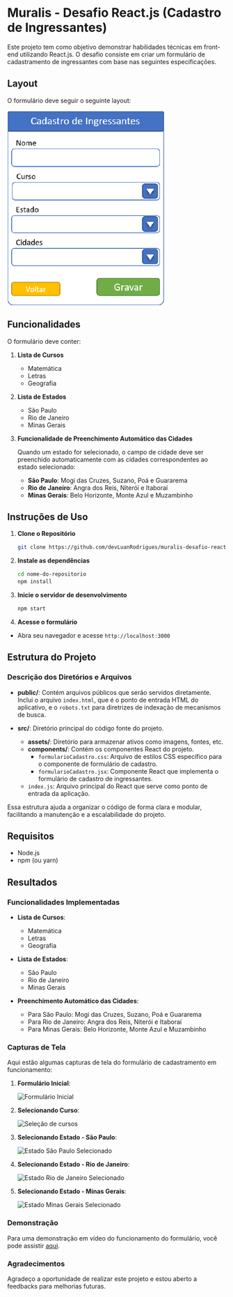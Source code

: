 # Muralis - Desafio React.js (Cadastro de Ingressantes)

Este projeto tem como objetivo demonstrar habilidades técnicas em front-end utilizando React.js. O desafio consiste em criar um formulário de cadastramento de ingressantes com base nas seguintes especificações.

## Layout

O formulário deve seguir o seguinte layout:

![Layout do formulário a ser desenvolvido](src/assets/layout.png)


## Funcionalidades

O formulário deve conter:

1. **Lista de Cursos**
   - Matemática
   - Letras
   - Geografia

2. **Lista de Estados**
   - São Paulo
   - Rio de Janeiro
   - Minas Gerais

3. **Funcionalidade de Preenchimento Automático das Cidades**

   Quando um estado for selecionado, o campo de cidade deve ser preenchido automaticamente com as cidades correspondentes ao estado selecionado:

   - **São Paulo**: Mogi das Cruzes, Suzano, Poá e Guararema
   - **Rio de Janeiro**: Angra dos Reis, Niterói e Itaboraí
   - **Minas Gerais**: Belo Horizonte, Monte Azul e Muzambinho

## Instruções de Uso

1. **Clone o Repositório**
   ```bash
   git clone https://github.com/devLuanRodrigues/muralis-desafio-react

2. **Instale as dependências**
   ```bash
   cd nome-do-repositorio
   npm install


3. **Inicie o servidor de desenvolvimento**
   ```bash
   npm start

4. **Acesse o formulário**
- Abra seu navegador e acesse `http://localhost:3000`

## Estrutura do Projeto

### Descrição dos Diretórios e Arquivos

- **public/**: Contém arquivos públicos que serão servidos diretamente. Inclui o arquivo `index.html`, que é o ponto de entrada HTML do aplicativo, e o `robots.txt` para diretrizes de indexação de mecanismos de busca.

- **src/**: Diretório principal do código fonte do projeto.
  - **assets/**: Diretório para armazenar ativos como imagens, fontes, etc.
  - **components/**: Contém os componentes React do projeto.
    - `formularioCadastro.css`: Arquivo de estilos CSS específico para o componente de formulário de cadastro.
    - `formularioCadastro.jsx`: Componente React que implementa o formulário de cadastro de ingressantes.
  - `index.js`: Arquivo principal do React que serve como ponto de entrada da aplicação.

Essa estrutura ajuda a organizar o código de forma clara e modular, facilitando a manutenção e a escalabilidade do projeto.

## Requisitos
* Node.js
* npm (ou yarn)

## Resultados

### Funcionalidades Implementadas

- **Lista de Cursos**:
  - Matemática
  - Letras
  - Geografia

- **Lista de Estados**:
  - São Paulo
  - Rio de Janeiro
  - Minas Gerais

- **Preenchimento Automático das Cidades**:
  - Para São Paulo: Mogi das Cruzes, Suzano, Poá e Guararema
  - Para Rio de Janeiro: Angra dos Reis, Niterói e Itaboraí
  - Para Minas Gerais: Belo Horizonte, Monte Azul e Muzambinho

### Capturas de Tela

Aqui estão algumas capturas de tela do formulário de cadastramento em funcionamento:

1. **Formulário Inicial**:

   ![Formulário Inicial](src/assets/FormInicial.png)

2. **Selecionando Curso**:

   ![Seleção de cursos](src/assets/Curso.png)

3. **Selecionando Estado - São Paulo**:

   ![Estado São Paulo Selecionado](src/assets/SP.png)

4. **Selecionando Estado - Rio de Janeiro**:

   ![Estado Rio de Janeiro Selecionado](src/assets/Rio.png)

5. **Selecionando Estado - Minas Gerais**:

   ![Estado Minas Gerais Selecionado](src/assets/MG.png)

### Demonstração

Para uma demonstração em vídeo do funcionamento do formulário, você pode assistir [aqui](https://youtu.be/jHdCylNyQ_Y).

### Agradecimentos

Agradeço a oportunidade de realizar este projeto e estou aberto a feedbacks para melhorias futuras.
